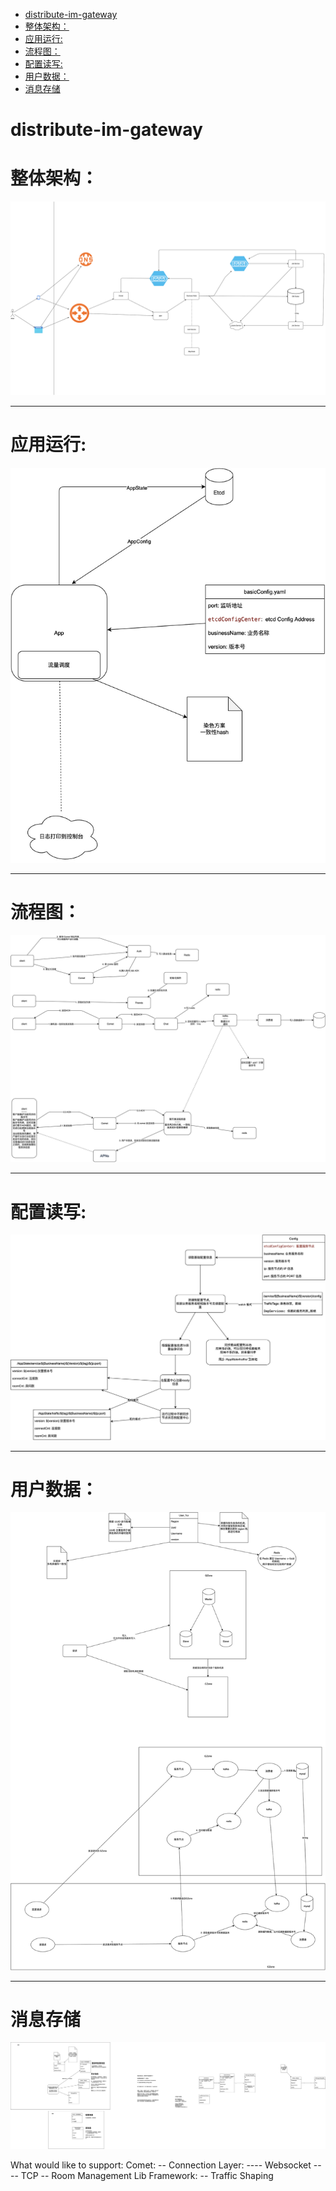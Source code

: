 - [distribute-im-gateway](#distribute-im-gateway)
- [整体架构：](#整体架构)
- [应用运行:](#应用运行)
- [流程图：](#流程图)
- [配置读写:](#配置读写)
- [用户数据：](#用户数据)
- [消息存储](#消息存储)

# distribute-im-gateway

# 整体架构：  
![arch file](./_docs/architect/_/arch.png)

---
# 应用运行:  
![app running](./_docs/architect/_/app.png)

---
# 流程图：
![load process](./_docs/architect/_/process.png)

---  
# 配置读写:  
![load config file](./_docs/architect/_/loadConfig_updateState.png)

---  
# 用户数据：  
![load user data design](./_docs/architect/_/user.png)


---
# 消息存储
![load chat messate store](./_docs/architect/_/chatMessageStore.png)



What would like to support:
Comet:
-- Connection Layer:
---- Websocket
---- TCP
-- Room Management
Lib Framework:
-- Traffic Shaping
